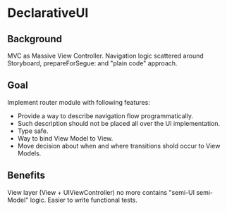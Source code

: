 # DeclarativeUI

## Background
MVC as Massive View Controller. Navigation logic scattered around Storyboard, prepareForSegue: and "plain code" approach.

## Goal
Implement router module with following features:

- Provide a way to describe navigation flow programmatically.
- Such description should not be placed all over the UI implementation.
- Type safe.
- Way to bind View Model to View.
- Move decision about when and where transitions shold occur to View Models.

## Benefits
View layer (View + UIViewController) no more contains "semi-UI semi-Model" logic. Easier to write functional tests.
